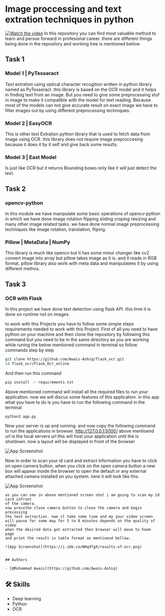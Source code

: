 # Image proccessing and text extration techniques in python
[![Watch the video](https://i.imgur.com/vKb2F1B.png)](https://youtu.be/vt5fpE0bzSY)
 In this repository you can find most valuable method to learn and persue forward in profesional career.
 there are different things being done in the repository and working tree is mentioned bellow

 ## Task 1
  ### Model 1 | PyTesseract
Text extration using optical character recogition written in python library named as PyTesseract.
this library is based on the OCR model and it helps in finding text from an image.
But you need to give some preprocessing stuf in image to make it compatible with the model for text reading.
Because most of the models can not give accurate result on exact image we have to filter images out by using 
different preprocessing techniques. 

 ### Model 2 | EasyOCR
This is other text  Extration python library that is used to fetch data from image using OCR.
this library does not require image preproccesing because it does it by it self and give back some results.

 ### Model 3 | East Model 
Is just like OCR but it returns Bounding boxes only like it will just detect the text.

## Task 2
 ### opencv-python
In this module we have manipulate some basic operations of opencv-python in which we have done 
image rotation flipping  sliding croping resizing and many other image related tasks.
we have done normal image preprocessing techniques like image rotation, translation, fliping.
 
 ### Pillow | MetaData | NumPy
This library is much like opencv but it has some minur changer like cv2 convert image into array but pillow takes image as it is. and it reads in RGB format. pillow library also work with meta data and manipulatees it by using different 
methos.
## Task 3
 ### OCR with Flask
In this project we have done text detection using flask API. this time it is done on runtime not on images.

to work with this Projects you have to follow some simple steps
requirements needed to work with this Project.
First of all you need to have python on your machine
and then clone the repository by following this command
but you need to be in the same directory as you are working while 
runing the below mentioned command in terminal
so follow commands step by step

```bash  
git clone https://github.com/Awais-Ashiq/flask_ocr.git
cd flask_ocr/Flask_Ocr_online
```
And then run this command
```bash  
pip install -r requirements.txt
```
Above mentioned command will install all the required files to run your application.
now we will discus some features of this application.
in this app what you have to do is you have to run the following command
in the terminal
```bash  
python3 app.py
```
Now your server is up and running. and now copy the following command to run the
applications in browser.
http://127.0.0.1:5000/
above mentioend url is the local servers url this will host your application until the 
is shutdown.
now a layout will be displayed in front of the browser

![App Screenshot](https://i.ibb.co/vBzHvwv/flask-ocr-online.png)

Now in order to scan your id card and extract information you have to click on open camera
button. 
when you click on the open camera button a new box will appear inside the 
browser to open the default or any external attached camera installed on you system.
here it will look like this.

![App Screenshot](https://i.ibb.co/1dD6SgL/camera-open.png)

    as you can see in above mentioned screen shot i am going to scan my id card infront
    of the camera. 
    now pressthe close camera button to close the camera and begin processing
    the text extraction. nwo it take some time and my your video screen
    will pause for some may for 5 to 8 minutes depends on the quality of video
    when the desired data got extracted then browser will move to hoem page
    and print the result in table format as mentioend bellow.

    ![App Screenshot](https://i.ibb.co/WHq4TgX/results-of-ocr.png)


    ## Authors

    - [@Muhammad Awais](https://github.com/Awais-Ashiq)



## 🛠 Skills
- Deep learning
- Python
- OCR



         